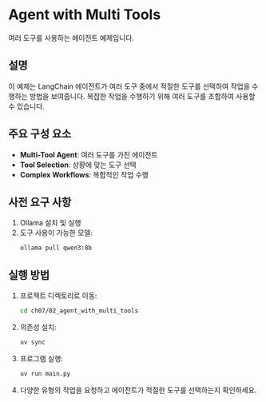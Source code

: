 # Agent with Multi Tools

여러 도구를 사용하는 에이전트 예제입니다.

## 설명

이 예제는 LangChain 에이전트가 여러 도구 중에서 적절한 도구를 선택하여 작업을 수행하는 방법을 보여줍니다. 복잡한 작업을 수행하기 위해 여러 도구를 조합하여 사용할 수 있습니다.

## 주요 구성 요소

- **Multi-Tool Agent**: 여러 도구를 가진 에이전트
- **Tool Selection**: 상황에 맞는 도구 선택
- **Complex Workflows**: 복합적인 작업 수행

## 사전 요구 사항

1. Ollama 설치 및 실행
2. 도구 사용이 가능한 모델:
   ```bash
   ollama pull qwen3:8b
   ```

## 실행 방법

1. 프로젝트 디렉토리로 이동:
   ```bash
   cd ch07/02_agent_with_multi_tools
   ```

2. 의존성 설치:
   ```bash
   uv sync
   ```

3. 프로그램 실행:
   ```bash
   uv run main.py
   ```

4. 다양한 유형의 작업을 요청하고 에이전트가 적절한 도구를 선택하는지 확인하세요.